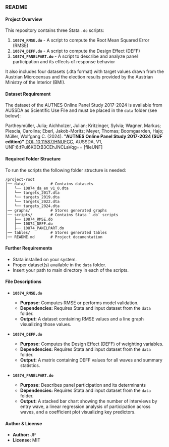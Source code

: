 ### README

#### **Project Overview**
This repository contains three Stata `.do` scripts:

1. **`10874_RMSE.do`** - A script to compute the Root Mean Squared Error (RMSE) 
2. **`10874_DEFF.do`** - A script to compute the Design Effect (DEFF)
3. **`10874_PANELPART.do`** - A script to describe and analyze panel participation and its effects of response behavior

It also includes four datasets (.dta format) with target values drawn from the Austrian Microcensus and the election results provided by the Austrian Ministry of the Interior (BMI).


#### **Dataset Requirement**
The dataset of the AUTNES Online Panel Study 2017-2024 is available from AUSSDA as Scientific Use File and must be placed in the `data` folder (see below):

Partheymüller, Julia; Aichholzer, Julian; Kritzinger, Sylvia; Wagner, Markus; Plescia, Carolina; Eberl, Jakob-Moritz; Meyer, Thomas; Boomgaarden, Hajo; Müller, Wolfgang C. (2024). **"AUTNES Online Panel Study 2017-2024 (SUF edition)"** [DOI: 10.11587/HNUFCC](https://doi.org/10.11587/HNUFCC), AUSSDA, V1, UNF:6:fPul6K0EtB3CEhJNCLaVqg== [fileUNF]


#### **Required Folder Structure**
To run the scripts the following folder structure is needed:
```
/project-root
│── data/           # Contains datasets
│   └── 10874_da_en_v1_0.dta
│   └── targets_2017.dta
│   └── targets_2019.dta
│   └── targets_2022.dta
│   └── targets_2024.dta
│── graphs/         # Stores generated graphs
│── scripts/        # Contains Stata `.do` scripts
│   ├── 10874_RMSE.do
│   ├── 10874_DEFF.do
│   ├── 10874_PANELPART.do
│── tables/         # Stores generated tables
│── README.md       # Project documentation
```


#### **Further Requirements**
- Stata installed on your system.
- Proper dataset(s) available in the `data` folder.
- Insert your path to main directory in each of the scripts.


#### **File Descriptions**
- **`10874_RMSE.do`**  
  - **Purpose:** Computes RMSE or performs model validation.
  - **Dependencies:** Requires Stata and input dataset from the `data` folder.
  - **Output:** A dataset containing RMSE values and a line graph visualizing those values.
  
- **`10874_DEFF.do`**  
  - **Purpose:** Computes the Design Effect (DEFF) of weighting variables.
  - **Dependencies:** Requires Stata and input dataset from the `data` folder.
  - **Output:** A matrix containing DEFF values for all waves and summary statistics.

- **`10874_PANELPART.do`**  
  - **Purpose:** Describes panel participation and its determinants
  - **Dependencies:** Requires Stata and input dataset from the `data` folder.
  - **Output:** A stacked bar chart showing the number of interviews by entry wave, a linear regression analysis of participation across waves, and a coefficient plot visualizing key predictors.


#### **Author & License**
- **Author:** JP
- **License:** MIT

